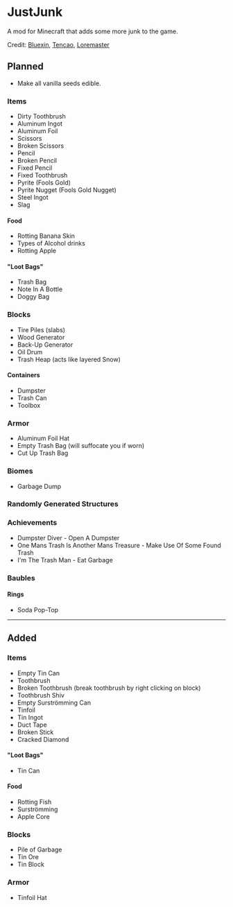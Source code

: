 # JustJunk
A mod for Minecraft that adds some more junk to the game.

Credit: [Bluexin](http://www.minecraftforum.net/members/Bluexin), [Tencao](http://www.minecraftforum.net/members/Tencao), [Loremaster](https://www.youtube.com/channel/UC3n-lKS-MYlunVtErgzSFZg)

## Planned
- Make all vanilla seeds edible.

### Items
- Dirty Toothbrush
- Aluminum Ingot
- Aluminum Foil
- Scissors
- Broken Scissors
- Pencil
- Broken Pencil
- Fixed Pencil
- Fixed Toothbrush
- Pyrite (Fools Gold)
- Pyrite Nugget (Fools Gold Nugget)
- Steel Ingot
- Slag

#### Food
- Rotting Banana Skin
- Types of Alcohol drinks
- Rotting Apple

#### "Loot Bags"
- Trash Bag
- Note In A Bottle
- Doggy Bag

### Blocks
- Tire Piles (slabs)
- Wood Generator
- Back-Up Generator
- Oil Drum
- Trash Heap (acts like layered Snow)
#### Containers
- Dumpster
- Trash Can
- Toolbox

### Armor
- Aluminum Foil Hat
- Empty Trash Bag (will suffocate you if worn)
- Cut Up Trash Bag

### Biomes
- Garbage Dump

### Randomly Generated Structures

### Achievements
- Dumpster Diver - Open A Dumpster
- One Mans Trash Is Another Mans Treasure - Make Use Of Some Found Trash
- I'm The Trash Man - Eat Garbage

### Baubles
#### Rings
- Soda Pop-Top

---

## Added
### Items
- Empty Tin Can
- Toothbrush
- Broken Toothbrush (break toothbrush by right clicking on block)
- Toothbrush Shiv
- Empty Surströmming Can
- Tinfoil
- Tin Ingot
- Duct Tape
- Broken Stick
- Cracked Diamond

#### "Loot Bags"
- Tin Can

#### Food
- Rotting Fish
- Surströmming
- Apple Core

### Blocks
- Pile of Garbage
- Tin Ore
- Tin Block

### Armor
- Tinfoil Hat
